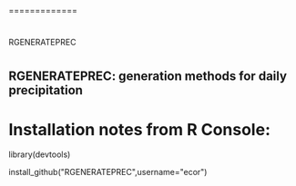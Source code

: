 =============
##
#
#
RGENERATEPREC

#
##  RGENERATEPREC:  generation methods for daily precipitation 
#
# Installation notes from R Console: 


library(devtools)

install_github("RGENERATEPREC",username="ecor")
